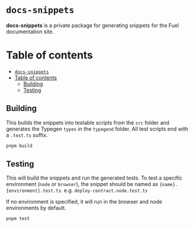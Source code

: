 # `docs-snippets`

**docs-snippets** is a private package for generating snippets for the Fuel documentation site.


# Table of contents

- [`docs-snippets`](#docs-snippets)
- [Table of contents](#table-of-contents)
	- [Building](#building)
	- [Testing](#testing)
## Building

This builds the snippets into testable scripts from the `src` folder and generates the Typegen `types` in the `typegend` folder. All test scripts end with a `.test.ts` suffix.

```sh
pnpm build
```

## Testing

This will build the snippets and run the generated tests. To test a specific environment (`node` or `browser`), the snippet should be named as `{name}.{environment}.test.ts`. e.g. `deploy-contract.node.test.ts`

If no environment is specified, it will run in the browser and node environments by default.

```sh
pnpm test
```
